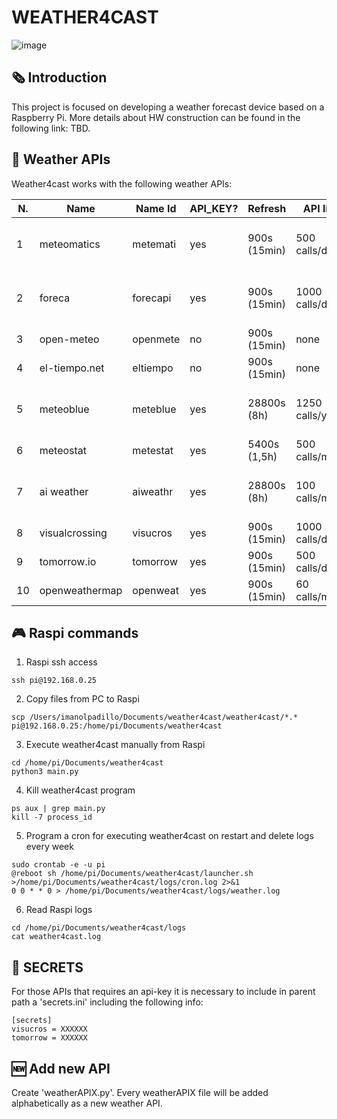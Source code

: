 # WEATHER4CAST
![image](https://github.com/imanolpadillo/weather4cast/assets/67315499/6c641faf-240b-4e6a-9bad-6b02a9b2b7c2)

## 🗞️ Introduction
This project is focused on developing a weather forecast device based on a Raspberry Pi. More details about HW construction can be found in the following link: TBD.


## 🔌 Weather APIs
Weather4cast works with the following weather APIs:

N. | Name | Name Id | API_KEY? | Refresh | API limit | url 
--- | --- | --- | --- |--- |--- |--- 
1 | meteomatics | metemati | yes | 900s (15min) | 500 calls/day | [https://www.meteomatics.com/en/api/getting-started/](https://www.meteomatics.com/en/api/getting-started/) 
2 | foreca | forecapi | yes | 900s (15min) | 1000 calls/day | [https://rapidapi.com/foreca-ltd-foreca-ltd-default/api/foreca-weather](https://rapidapi.com/foreca-ltd-foreca-ltd-default/api/foreca-weather)
3 | open-meteo | openmete | no | 900s (15min) | none | [https://open-meteo.com/en/docs](https://open-meteo.com/en/docs) 
4 | el-tiempo.net | eltiempo | no | 900s (15min) | none | [https://www.el-tiempo.net/api](https://www.el-tiempo.net/api)
5 | meteoblue | meteblue | yes | 28800s  (8h) | 1250 calls/year| [https://docs.meteoblue.com/en/weather-apis/packages-api/overview](https://docs.meteoblue.com/en/weather-apis/packages-api/overview)
6 | meteostat | metestat | yes | 5400s (1,5h) | 500 calls/month | [https://dev.meteostat.net/api/](https://dev.meteostat.net/api/)
7 | ai weather | aiweathr | yes | 28800s  (8h) | 100 calls/month | [https://rapidapi.com/MeteosourceWeather/api/ai-weather-by-meteosource/](https://rapidapi.com/MeteosourceWeather/api/ai-weather-by-meteosource/)
8 | visualcrossing | visucros | yes | 900s (15min) | 1000 calls/day | [https://www.visualcrossing.com](https://www.visualcrossing.com)
9 | tomorrow.io | tomorrow | yes | 900s (15min) | 500 calls/day | [https://api.tomorrow.io/](https://api.tomorrow.io/)
10 | openweathermap | openweat | yes | 900s (15min) | 60 calls/min | [https://openweathermap.org/api](https://openweathermap.org/api)


## 🎮 Raspi commands

 1.  Raspi ssh access
```
ssh pi@192.168.0.25
```

 2. Copy files from PC to Raspi
```
scp /Users/imanolpadillo/Documents/weather4cast/weather4cast/*.* pi@192.168.0.25:/home/pi/Documents/weather4cast
````

 3. Execute weather4cast manually from Raspi
```
cd /home/pi/Documents/weather4cast
python3 main.py
```

 4. Kill weather4cast program
```
ps aux | grep main.py
kill -7 process_id
```

 5. Program a cron for executing weather4cast on restart and delete logs every week
```
sudo crontab -e -u pi
@reboot sh /home/pi/Documents/weather4cast/launcher.sh >/home/pi/Documents/weather4cast/logs/cron.log 2>&1
0 0 * * 0 > /home/pi/Documents/weather4cast/logs/weather.log
```

 6. Read Raspi logs
```
cd /home/pi/Documents/weather4cast/logs
cat weather4cast.log
```


## 🔏 SECRETS
For those APIs that requires an api-key it is necessary to include in parent path a 'secrets.ini' including the following info:
```
[secrets]
visucros = XXXXXX
tomorrow = XXXXXX
```


## 🆕 Add new API
Create 'weatherAPIX.py'. Every weatherAPIX file will be added alphabetically as a new weather API.

